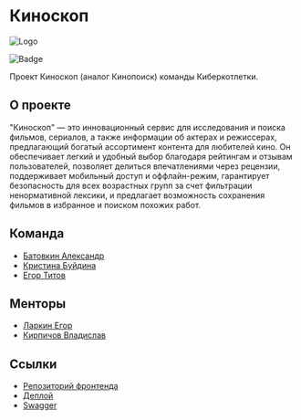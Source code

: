 # Киноскоп 
![Logo](https://i.imgur.com/kkuBm4J.png)

![Badge](https://goreportcard.com/badge/github.com/go-park-mail-ru/2024_1_Cyberkotletki)

Проект Киноскоп (аналог Кинопоиск) команды Киберкотлетки.

## О проекте

"Киноскоп" — это инновационный сервис для исследования и поиска фильмов, сериалов, а также информации об актерах и режиссерах, предлагающий богатый ассортимент контента для любителей кино. Он обеспечивает легкий и удобный выбор благодаря рейтингам и отзывам пользователей, позволяет делиться впечатлениями через рецензии, поддерживает мобильный доступ и оффлайн-режим, гарантирует безопасность для всех возрастных групп за счет фильтрации ненормативной лексики, и предлагает  возможность сохранения фильмов в избранное и поиском похожих работ.

## Команда

- [Батовкин Александр](https://github.com/blackHATred)
- [Кристина Буйдина](https://github.com/KristinaBu)
- [Егор Титов](https://github.com/EGRoBBeRTiT)

## Менторы

- [Ларкин Егор](https://github.com/WhoIsYgim)
- [Кирпичов Владислав](https://github.com/VladislavKirpichov)

## Ссылки

- [Репозиторий фронтенда](https://github.com/frontend-park-mail-ru/2024_1_Cyberkotletki)
- [Деплой]() <!-- Замените на URL вашего деплоя -->
- [Swagger]() <!-- Замените на URL вашего Swagger -->